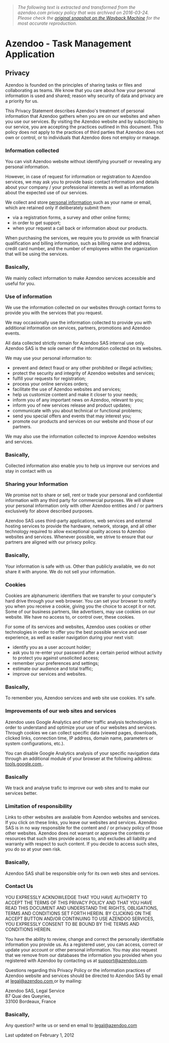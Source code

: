 > *The following text is extracted and transformed from the azendoo.com privacy policy that was archived on 2016-03-24. Please check the [original snapshot on the Wayback Machine](https://web.archive.org/web/20160324190342id_/https%3A//www.azendoo.com/privacy) for the most accurate reproduction.*

# Azendoo - Task Management Application

## Privacy

Azendoo is founded on the principles of sharing tasks or files and collaborating as teams. We know that you care about how your personal information is used and shared; reason why security of data and privacy are a priority for us.

This Privacy Statement describes Azendoo's treatment of personal information that Azendoo gathers when you are on our websites and when you use our services. By visiting the Azendoo website and by subscribing to our service, you are accepting the practices outlined in this document. This policy does not apply to the practices of third parties that Azendoo does not own or control, or to individuals that Azendoo does not employ or manage.

### Information collected

You can visit Azendoo website without identifying yourself or revealing any personal information. 

However, in case of request for information or registration to Azendoo services, we may ask you to provide basic contact information and details about your company / your professional interests as well as information about the expected use of our services. 

We collect and store [ personal information ](https://web.archive.org/terms) such as your name or email, which are retained only if deliberately submit them: 

  * via a registration forms, a survey and other online forms; 
  * in order to get support; 
  * when your request a call back or information about our products. 



When purchasing the services, we require you to provide us with financial qualification and billing information, such as billing name and address, credit card number, and the number of employees within the organization that will be using the services.

### Basically,

We mainly collect information to make Azendoo services accessible and useful for you.

### Use of information

We use the information collected on our websites through contact forms to provide you with the services that you request. 

We may occasionally use the information collected to provide you with additional information on services, partners, promotions and Azendoo events. 

All data collected strictly remain for Azendoo SAS internal use only. Azendoo SAS is the sole owner of the information collected on its websites. 

We may use your personal information to: 
  * prevent and detect fraud or any other prohibited or illegal activities; 
  * protect the security and integrity of Azendoo websites and services; 
  * fulfill your requests for registration; 
  * process your online services orders; 
  * facilitate the use of Azendoo websites and services; 
  * help us customize content and make it closer to your needs; 
  * inform you of any important news on Azendoo, relevant to you; 
  * inform you of new services release and product updates; 
  * communicate with you about technical or functional problems; 
  * send you special offers and events that may interest you; 
  * promote our products and services on our website and those of our partners. 



We may also use the information collected to improve Azendoo websites and services.

### Basically,

Collected information also enable you to help us improve our services and stay in contact with us

### Sharing your Information

We promise not to share or sell, rent or trade your personal and confidential information with any third party for commercial purposes. We will share your personal information only with other Azendoo entities and / or partners exclusively for above described purposes. 

Azendoo SAS uses third-party applications, web services and external hosting services to provide the hardware, network, storage, and all other technology required to allow exceptional quality access to Azendoo websites and services. Whenever possible, we strive to ensure that our partners are aligned with our privacy policy.

### Basically,

Your information is safe with us. Other than publicly available, we do not share it with anyone. We do not sell your information.

### Cookies

Cookies are alphanumeric identifiers that we transfer to your computer's hard drive through your web browser. You can set your browser to notify you when you receive a cookie, giving you the choice to accept it or not. Some of our business partners, like advertisers, may use cookies on our website. We have no access to, or control over, these cookies. 

For some of its services and websites, Azendoo uses cookies or other technologies in order to offer you the best possible service and user experience, as well as easier navigation during your next visit: 
  * identify you as a user account holder;
  * ask you to re-enter your password after a certain period without activity to protect you against unsolicited access;
  * remember your preferences and settings;
  * estimate our audience and total traffic;
  * improve our services and websites.



### Basically,

To remember you, Azendoo services and web site use cookies. It's safe.

### Improvements of our web sites and services

Azendoo uses Google Analytics and other traffic analysis technologies in order to understand and optimize your use of our websites and services. Through cookies we can collect specific data (viewed pages, downloads, clicked links, connection time, IP address, domain name, parameters or system configurations, etc.). 

You can disable Google Analytics analysis of your specific navigation data through an additional module of your browser at the following address: [ tools.google.com ](http://tools.google.com/dlpage/gaoptout).

### Basically

We track and analyse trafic to improve our web sites and to make our services better.

### Limitation of responsibility

Links to other websites are available from Azendoo websites and services. If you click on these links, you leave our websites and services. Azendoo SAS is in no way responsible for the content and / or privacy policy of those other websites. Azendoo does not warrant or approve the contents or resources that such sites provide access to, and excludes all liability and warranty with respect to such content. If you decide to access such sites, you do so at your own risk.

### Basically,

Azendoo SAS shall be responsible only for its own web sites and services.

### Contact Us

YOU EXPRESSLY ACKNOWLEDGE THAT YOU HAVE AUTHORITY TO ACCEPT THE TERMS OF THIS PRIVACY POLICY AND THAT YOU HAVE READ THIS DOCUMENT AND UNDERSTAND THE RIGHTS, OBLIGATIONS, TERMS AND CONDITIONS SET FORTH HEREIN. BY CLICKING ON THE ACCEPT BUTTON AND/OR CONTINUING TO USE AZENDOO SERVICES, YOU EXPRESSLY CONSENT TO BE BOUND BY THE TERMS AND CONDITIONS HEREIN. 

You have the ability to review, change and correct the personally identifiable information you provide us. As a registered user, you can access, correct or update your account or other personal information. You may also request that we remove from our databases the information you provided when you registered with Azendoo by contacting us at support@azendoo.com. 

Questions regarding this Privacy Policy or the information practices of Azendoo website and services should be directed to Azendoo SAS by email at [ legal@azendoo.com ](mailto:legal@azendoo.com) or by mailing: 

Azendoo SAS, Legal Service   
87 Quai des Queyries,   
33100 Bordeaux, France

### Basically,

Any question? write us or send en email to legal@azendoo.com

Last updated on February 1, 2012
